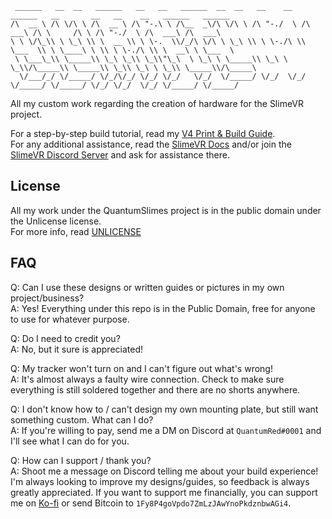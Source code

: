 ```
 ______   __  __   ______   __   __   ______  __  __   __    __   ______   __       __   __    __   ______   ______
/\  __ \ /\ \/\ \ /\  __ \ /\ "-.\ \ /\__  _\/\ \/\ \ /\ "-./  \ /\  ___\ /\ \     /\ \ /\ "-./  \ /\  ___\ /\  ___\
\ \ \/\_\\ \ \_\ \\ \  __ \\ \ \-.  \\/_/\ \/\ \ \_\ \\ \ \-./\ \\ \___  \\ \ \____\ \ \\ \ \-./\ \\ \  __\ \ \___  \
 \ \___\_\\ \_____\\ \_\ \_\\ \_\\"\_\  \ \_\ \ \_____\\ \_\ \ \_\\/\_____\\ \_____\\ \_\\ \_\ \ \_\\ \_____\\/\_____\
  \/___/_/ \/_____/ \/_/\/_/ \/_/ \/_/   \/_/  \/_____/ \/_/  \/_/ \/_____/ \/_____/ \/_/ \/_/  \/_/ \/_____/ \/_____/
```

All my custom work regarding the creation of hardware for the SlimeVR project.

For a step-by-step build tutorial, read my [V4 Print & Build Guide](/Print.and.Build.Guide.md).  
For any additional assistance, read the [SlimeVR Docs](https://docs.slimevr.dev/) and/or join the [SlimeVR Discord Server](https://discord.gg/SlimeVR) and ask for assistance there.  

## License
All my work under the QuantumSlimes project is in the public domain under the Unlicense license.  
For more info, read [UNLICENSE](UNLICENSE)  

## FAQ
Q: Can I use these designs or written guides or pictures in my own project/business?  
A: Yes! Everything under this repo is in the Public Domain, free for anyone to use for whatever purpose.

Q: Do I need to credit you?  
A: No, but it sure is appreciated!

Q: My tracker won't turn on and I can't figure out what's wrong!  
A: It's almost always a faulty wire connection. Check to make sure everything is still soldered together and there are no shorts anywhere.

Q: I don't know how to / can't design my own mounting plate, but still want something custom. What can I do?  
A: If you're willing to pay, send me a DM on Discord at `QuantumRed#0001` and I'll see what I can do for you.

Q: How can I support / thank you?  
A: Shoot me a message on Discord telling me about your build experience! I'm always looking to improve my designs/guides, so feedback is always greatly appreciated. If you want to support me financially, you can support me on [Ko-fi](https://ko-fi.com/quantumred) or send Bitcoin to `1Fy8P4goVpdo7ZmLzJAwYnoPkdznbwAGi4`.
